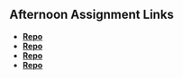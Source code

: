 ## Afternoon Assignment Links

* **[Repo](https://varozzaej.github.io/game_night/)**
* **[Repo](https://varozzaej.github.io/vendr/)**
* **[Repo](https://github.com/VarozzaEJ/<ASSIGNMENT_REPO>)**
* **[Repo](https://github.com/VarozzaEJ/<ASSIGNMENT_REPO>)**
